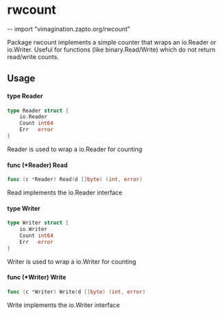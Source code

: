 # rwcount
--
    import "vimagination.zapto.org/rwcount"

Package rwcount implements a simple counter that wraps an io.Reader or
io.Writer. Useful for functions (like binary.Read/Write) which do not return
read/write counts.

## Usage

#### type Reader

```go
type Reader struct {
	io.Reader
	Count int64
	Err   error
}
```

Reader is used to wrap a io.Reader for counting

#### func (*Reader) Read

```go
func (c *Reader) Read(d []byte) (int, error)
```
Read implements the io.Reader interface

#### type Writer

```go
type Writer struct {
	io.Writer
	Count int64
	Err   error
}
```

Writer is used to wrap a io.Writer for counting

#### func (*Writer) Write

```go
func (c *Writer) Write(d []byte) (int, error)
```
Write implements the io.Writer interface
